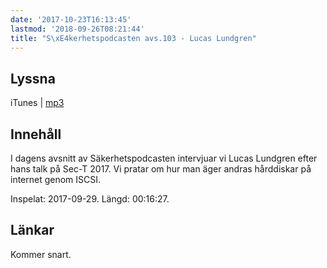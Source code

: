 ```yaml
---
date: '2017-10-23T16:13:45'
lastmod: '2018-09-26T08:21:44'
title: "S\xE4kerhetspodcasten avs.103 - Lucas Lundgren"
---
```

## Lyssna

iTunes \| [mp3](http://traffic.libsyn.com/sakerhetspodcasten/SEC-T_2017_Lucas_Lundgren.mp3)

## Innehåll

I dagens avsnitt av Säkerhetspodcasten intervjuar vi Lucas Lundgren efter hans talk
på Sec-T 2017. Vi pratar om hur man äger andras hårddiskar på internet genom ISCSI.

Inspelat: 2017-09-29. Längd: 00:16:27.

## Länkar

Kommer snart.

